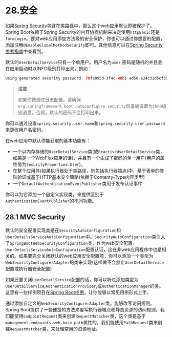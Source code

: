 # 28.安全

如果[Spring Security](https://projects.spring.io/spring-security/)包含在类路径中，那么这个web应用默认即被保护了。Spring Boot依赖于Spring Security的内容协商机制来决定使用`httpBasic`还是`formLogin`。要对web应用添加方法级的安全保护，你也可以通过你想要的配置，添加注解`@EnableGlobalMethodSecurity`即可。其他信息可以在[Spring Security参考指南](https://docs.spring.io/spring-security/site/docs/5.0.7.RELEASE/reference/htmlsingle#jc-method)中查看到。

默认的`UserDetailService`只有一个单用户。用户名为`user`,密码是随机的并且会在应用启动时以INFO级别打印出来，例如：

```java
Using generated security password: 78fa095d-3f4c-48b1-ad50-e24c31d5cf35
```

> **注意**
> 
> 如果你微调过日志配置，请确保`org.springframework.boot.autoconfigure.security`目录被设置为`INFO`级别消息。否则，默认的密码不会打印出来。

你可以通过设置`spring.security.user.name`和`spring.security.user.password`来更改用户名密码。

在web应用中默认你能获取的基本功能有：

- 一个以内存存储的`UserDetailService`类(或`ReactiveUserDetailService`类，如果是一个WebFlux应用的话)，并且有一个生成了密码的单一用户(用户的属性值为`SecurityProperties.User`)。
- 在整个应用体(如果执行器处于类路径，则包括执行器端点)中，基于表单的登陆验证或基于HTTP基本安全策略(依赖于Contenty-Type内容类型)
- 一个`DefaultAuthenticationEventPublisher`类用于发布认证事件

你可以为它添加一个自定义实现类，来提供区别于`AuthenticationEventPublisher`的不同功能。

## 28.1 MVC Security

默认的安全配置实现类是在`SecurityAutoConfiguration`和`UserDetailsServiceAutoConfiguration`中。`SecurityAutoConfiguration`类引入了`SpringBootWebSecurityConfiguration`类，作为web安全配置，`UserDetailsServiceAutoConfiguration`配置认证，这在非web应用程序中也是相关的。如果要完全关闭默认的web应用安全配置项，你可以添加一个类型为`WebSecurityConfigurerAdapter`的类来实现(这样做不会禁止`UserDetailService`配置或执行器安全配置)

如果还要关闭`UserDetailService`配置的话，你可以听过添加类型为`UserDetailService`,`AuthenticationProvider`,或`AuthenticationManager`的类。这里有一些样例项目在[Spring Boot样例](https://github.com/spring-projects/spring-boot/tree/v2.0.4.RELEASE/spring-boot-samples/)，让你能够以常见用例形式上手。

通过添加自定义的`WebSecurityConfigurerAdapter`类，能够改写访问规则。Spring Boot提供了一些便捷的方法来覆写执行器端点和静态资源的访问规则。我们能使用`EndpointRequest`类来创建`RequestMatacher`类，这个类是基于`management.endpoints.web.base-path`属性的。我们能使用`PathRequest`类来创建`RequestMatcher`类，来处理常用的资源地址。













































